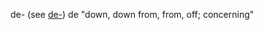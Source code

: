 de- (see [de-](https://www.etymonline.com/word/de-?ref=etymonline_crossreference "Etymology, meaning and definition of de-")) 
de "down, down from, from, off; concerning"